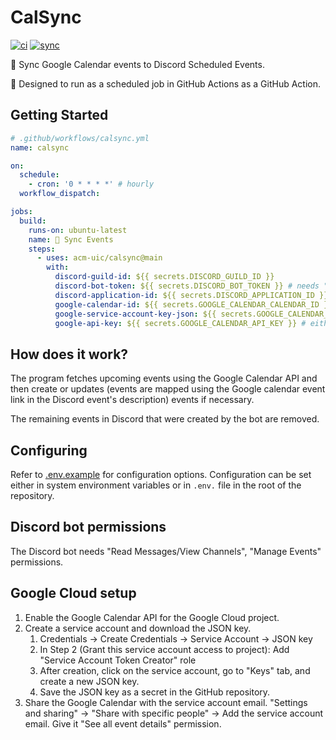 # CalSync

[![ci](https://github.com/acm-uic/calsync/actions/workflows/ci.yml/badge.svg)](https://github.com/acm-uic/calsync/actions/workflows/ci.yml)
[![sync](https://github.com/acm-uic/calsync/actions/workflows/sync.yml/badge.svg)](https://github.com/acm-uic/calsync/actions/workflows/sync.yml)

🔁 Sync Google Calendar events to Discord Scheduled Events.

🤖 Designed to run as a scheduled job in GitHub Actions as a GitHub Action.

## Getting Started

```yml
# .github/workflows/calsync.yml
name: calsync

on:
  schedule:
    - cron: '0 * * * *' # hourly
  workflow_dispatch:

jobs:
  build:
    runs-on: ubuntu-latest
    name: 🔁 Sync Events
    steps:
      - uses: acm-uic/calsync@main
        with:
          discord-guild-id: ${{ secrets.DISCORD_GUILD_ID }}
          discord-bot-token: ${{ secrets.DISCORD_BOT_TOKEN }} # needs "bot" scope and "View Channels", "Manage Events", "Create Events" bot permissions. permissions=17600775980032
          discord-application-id: ${{ secrets.DISCORD_APPLICATION_ID }}
          google-calendar-id: ${{ secrets.GOOGLE_CALENDAR_CALENDAR_ID }}
          google-service-account-key-json: ${{ secrets.GOOGLE_CALENDAR_SERVICE_ACCOUNT_KEY_JSON }} # either use google-api-key or google-service-account-key-json
          google-api-key: ${{ secrets.GOOGLE_CALENDAR_API_KEY }} # either use google-api-key or google-service-account-key-json
```

## How does it work?

The program fetches upcoming events using the Google Calendar API and then create or updates (events are mapped using
the Google calendar event link in the Discord event's description) events if necessary.

The remaining events in Discord that were created by the bot are removed.

## Configuring

Refer to [.env.example](.env.example) for configuration options. Configuration can be set either in system environment
variables or in `.env.` file in the root of the repository.

## Discord bot permissions

The Discord bot needs "Read Messages/View Channels", "Manage Events" permissions.

## Google Cloud setup

1. Enable the Google Calendar API for the Google Cloud project.
2. Create a service account and download the JSON key.
   1. Credentials -> Create Credentials -> Service Account -> JSON key
   2. In Step 2 (Grant this service account access to project): Add "Service Account Token Creator" role
   3. After creation, click on the service account, go to "Keys" tab, and create a new JSON key.
   4. Save the JSON key as a secret in the GitHub repository.
3. Share the Google Calendar with the service account email. "Settings and sharing" -> "Share with specific people" ->
   Add the service account email. Give it "See all event details" permission.
